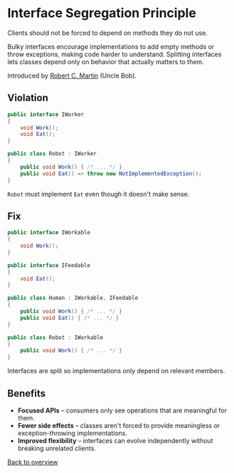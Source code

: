 # Interface Segregation Principle

Clients should not be forced to depend on methods they do not use.

Bulky interfaces encourage implementations to add empty methods or throw exceptions, making code harder to understand. Splitting
interfaces lets classes depend only on behavior that actually matters to them.

Introduced by [Robert C. Martin](https://en.wikipedia.org/wiki/Robert_C._Martin) (Uncle Bob).

## Violation

```csharp
public interface IWorker
{
    void Work();
    void Eat();
}

public class Robot : IWorker
{
    public void Work() { /* ... */ }
    public void Eat() => throw new NotImplementedException();
}
```

`Robot` must implement `Eat` even though it doesn't make sense.

## Fix

```csharp
public interface IWorkable
{
    void Work();
}

public interface IFeedable
{
    void Eat();
}

public class Human : IWorkable, IFeedable
{
    public void Work() { /* ... */ }
    public void Eat() { /* ... */ }
}

public class Robot : IWorkable
{
    public void Work() { /* ... */ }
}
```

Interfaces are split so implementations only depend on relevant members.

## Benefits

- **Focused APIs** – consumers only see operations that are meaningful for them.
- **Fewer side effects** – classes aren't forced to provide meaningless or exception-throwing implementations.
- **Improved flexibility** – interfaces can evolve independently without breaking unrelated clients.

[Back to overview](README.md)
